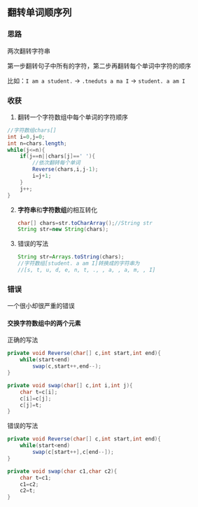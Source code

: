 ## 翻转单词顺序列

### 思路

两次翻转字符串

第一步翻转句子中所有的字符，第二步再翻转每个单词中字符的顺序

比如：`I am a student.` -> `.tneduts a ma I` -> `student. a am I`

### 收获

1. 翻转一个字符数组中每个单词的字符顺序

```java
//字符数组chars[]
int i=0,j=0;
int n=chars.length;
while(j<=n){
    if(j==n||chars[j]==' '){
        //依次翻转每个单词
        Reverse(chars,i,j-1);
        i=j+1;
    }
    j++;
}
```

2. **字符串**和**字符数组**的相互转化

   ```java
   char[] chars=str.toCharArray();//String str
   String str=new String(chars);
   ```

3. 错误的写法

   ```java
   String str=Arrays.toString(chars);
   //字符数组[student. a am I]转换成的字符串为
   //[s, t, u, d, e, n, t, ., , a, , a, m, , I]
   ```

### 错误

一个很小却很严重的错误

#### 交换字符数组中的两个元素

正确的写法

```java
private void Reverse(char[] c,int start,int end){
    while(start<end)
        swap(c,start++,end--);
}

private void swap(char[] c,int i,int j){
    char t=c[i];
    c[i]=c[j];
    c[j]=t;
}
```

错误的写法

```java
private void Reverse(char[] c,int start,int end){
    while(start<end)
        swap(c[start++],c[end--]);
}

private void swap(char c1,char c2){
    char t=c1;
    c1=c2;
    c2=t;
}
```

